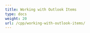 ```yaml
---
title: Working with Outlook Items
type: docs
weight: 20
url: /cpp/working-with-outlook-items/
---
```



